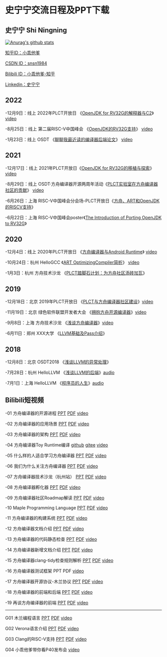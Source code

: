 # 史宁宁交流日程及PPT下载

## 史宁宁 Shi Ningning

[![Anurag's github stats](https://github-readme-stats.vercel.app/api?username=shining1984)](https://github.com/anuraghazra/github-readme-stats)

[知乎ID：小乖他爹](https://www.zhihu.com/people/shiningning)

[CSDN ID：snsn1984](https://blog.csdn.net/snsn1984)

[Bilibili ID：小乖他爹-知乎 ](https://space.bilibili.com/46326151)

[Linkedin：史宁宁](https://www.linkedin.com/in/shi-ningning-a456b061/)

## 2022

-12月9日：线上 2022年PLCT开放日  《[OpenJDK for RV32G的解释器与C2](https://github.com/shining1984/talks/tree/master/20221209Online-%E3%80%8AOpenJDK%20for%20RV32G%E7%9A%84%E8%A7%A3%E9%87%8A%E5%99%A8%E4%B8%8EC2%E3%80%8B)》  [video](https://www.bilibili.com/video/BV1oV4y1F75o/?spm_id_from=333.999.0.0&vd_source=b6c3b593c5db18ebf1c96ba6d175e847)

-8月25日：线上 第二届RISC-V中国峰会 《[OpenJDK的RV32G支持](https://github.com/shining1984/talks/tree/master/20220825Online-%E3%80%8AOpenJDK%E7%9A%84RV32G%E6%94%AF%E6%8C%81%E3%80%8B)》  [video](https://www.bilibili.com/video/BV1Ve411u7ms/?spm_id_from=333.999.0.0&vd_source=b6c3b593c5db18ebf1c96ba6d175e847)

-1月23日：线上 OSDT 《[聊聊我最近读的编译器后端论文](https://github.com/shining1984/talks/tree/master/20220123Online-%E3%80%8A%E8%81%8A%E8%81%8A%E6%88%91%E6%9C%80%E8%BF%91%E8%AF%BB%E7%9A%84%E7%BC%96%E8%AF%91%E5%99%A8%E7%BC%96%E8%AF%91%E5%99%A8%E5%90%8E%E7%AB%AF%E8%AE%BA%E6%96%87%E3%80%8B)》  [video](https://www.zhihu.com/zvideo/1469216846351790080)

## 2021

-12月17日：线上 2021年PLCT开放日《[OpenJDK for RV32G的移植与探索](https://github.com/shining1984/talks/tree/master/20211217Online-%E3%80%8AOpenJDK%20for%20RV32G%E7%9A%84%E7%A7%BB%E6%A4%8D%E4%B8%8E%E6%8E%A2%E7%B4%A2%E3%80%8B)》[video](https://www.bilibili.com/video/BV1c3411x7HC)

-8月29日：线上  OSDT·方舟编译器开源两周年活动《[PLCT实验室在方舟编译器社区的贡献](https://github.com/shining1984/talks/tree/master/20210829Online-%E3%80%8AThe%20PLCT%20Contributions%20in%20OpenArkCompiler%E3%80%8B)》  [video](https://www.bilibili.com/video/BV18A411c73i)

-6月26日：上海  RISC-V中国峰会分会场-PLCT开放日《[方舟、ART和OpenJDK的RISCV支持](https://github.com/shining1984/talks/tree/master/20210626Shanghai-%E3%80%8AThe%20RISC-V%20version%20of%20Arkcompiler%2C%20ART%20and%20OpenJDK%E3%80%8B)》

-6月22日：上海  RISC-V中国峰会poster《[The Introduction of Porting OpenJDK to RV32G](https://github.com/shining1984/talks/tree/master/20210622Shanghai-%E3%80%8AThe%20Introduction%20of%20Porting%20OpenJDK%20to%20RV32G%E3%80%8B)》

## 2020

-12月4日：线上  2020年PLCT开放日  《[方舟编译器与Android Runtime](https://github.com/shining1984/talks/tree/master/20201204Online-%E3%80%8AOpenArkCompiler%26%26ART%E3%80%8B)》 [video](https://www.bilibili.com/video/BV1wt4y1k7cN?p=4)

-10月24日：杭州  HelloGCC  《[ART OptimizingCompiler简析](https://github.com/shining1984/talks/tree/master/20201024Hangzhou-%E3%80%8AART%20OptimizingCompiler%E7%AE%80%E6%9E%90%E3%80%8B)》 [video](https://www.bilibili.com/video/BV17A411E7PS?p=2)

-1月3日：杭州  方舟技术沙龙 《[PLCT踏脚石计划：为方舟社区添砖加瓦](https://github.com/shining1984/talks/tree/master/20200103Hangzhou-%E3%80%8AStepping-stone%20Plan%20of%20PLCT%20Lab%E3%80%8B-ARK%20Compiler%20Technical%20Salon)》

## 2019

-12月18日：北京 2019年PLCT开放日 《[PLCT与方舟编译器社区建设](https://github.com/shining1984/talks/tree/master/20191218Beijing-%E3%80%8AThe%20PLCT%20Lab%20and%20the%20Building%20of%20ARK%20Compiler%20Community%E3%80%8B-PLCT%20Lab%20Open%20Day(2019))》[video](https://www.bilibili.com/video/av80842985)

-11月19日：北京  绿色软件联盟开发者大会  《[拥抱方舟开源编译器](https://github.com/shining1984/talks/tree/master/20191119Beijing-%E3%80%8AEmbrace%20the%20ARK%20Compiler%E3%80%8B-SGADC2019)》[video](https://www.bilibili.com/video/av82336915)

-9月8日：上海  方舟技术沙龙  《[浅谈方舟编译器](https://github.com/shining1984/talks/tree/master/20190908Shanghai-%E3%80%8ABrief%20Intro%20to%20ARK%20Compiler%E3%80%8B-ARK%20Compiler%20Technical%20Salon)》[video](https://www.bilibili.com/video/av78498098)

-6月11日：郑州  XXX大学  《[LLVM基础及Pass介绍](https://github.com/shining1984/talks/tree/master/20190611Zhengzhou-%E3%80%8ALLVM%20Basis%20and%20LLVM%20Pass%E3%80%8B-XXXUniversity)》

## 2018

-12月8日：北京 OSDT2018  《[浅谈LLVM的异常处理](https://github.com/shining1984/talks/tree/master/20181208Beijing-%E3%80%8ABrief%20Intro%20to%20LLVM%20EH%E3%80%8B-OSDT2018)》

-7月28日：杭州  HelloLLVM  《[浅谈LLVM的后端](https://github.com/shining1984/talks/tree/master/20180728Hangzhou-%E3%80%8ABrief%20Intro%20to%20LLVM%20Backend%E3%80%8B-HelloLLVM)》[audio](https://www.bilibili.com/audio/au1234394?type=1)

-7月1日：上海  HelloLLVM  《[程序员的人生](https://github.com/shining1984/talks/tree/master/20180701Shanghai-%E3%80%8AThe%20Life%20of%20Programmer%E3%80%8B-HelloLLVM)》[audio](https://www.bilibili.com/video/av82022623/)


## Bilibili短视频

-01 方舟编译器的开源进程 [PPT](https://github.com/shining1984/talks/blob/master/bilibili-video-slides/01-The%20Open%20Source%20of%20Ark%20Compiler.pptx) [PDF](https://github.com/shining1984/talks/blob/master/bilibili-video-slides/01-The%20Open%20Source%20of%20Ark%20Compiler.pdf) [video](https://www.bilibili.com/video/av78179578)

-02 方舟编译器的应用场景 [PPT](https://github.com/shining1984/talks/blob/master/bilibili-video-slides/02-The%20Application%20Scene%20of%20Ark%20Compiler.pptx) [PDF](https://github.com/shining1984/talks/blob/master/bilibili-video-slides/02-The%20Application%20Scene%20of%20Ark%20Compiler.pdf) [video](https://www.bilibili.com/video/av78716751)

-03 方舟编译器的架构 [PPT](https://github.com/shining1984/talks/blob/master/bilibili-video-slides/03-The%20Framework%20of%20Ark%20Compiler.pptx) [PDF](https://github.com/shining1984/talks/blob/master/bilibili-video-slides/03-The%20Framework%20of%20Ark%20Compiler.pdf) [video](https://www.bilibili.com/video/av79177912)

-04 方舟编译器Toy Runtime编译 [github](https://github.com/isrc-cas/pacific) [gitee](https://gitee.com/openarkcompiler-incubator/pacific) [video](https://www.bilibili.com/video/av79328126)

-05 什么样的人适合学习方舟编译器 [PPT](https://github.com/shining1984/talks/blob/master/bilibili-video-slides/05-Which%20Kind%20of%20People%20fit%20to%20Learn%20Ark%20Compiler.pptx) [PDF](https://github.com/shining1984/talks/blob/master/bilibili-video-slides/05-Which%20Kind%20of%20People%20fit%20to%20Learn%20Ark%20Compiler.pdf) [video](https://www.bilibili.com/video/av80093126)

-06 我们为什么关注方舟编译器 [PPT](https://github.com/shining1984/talks/blob/master/bilibili-video-slides/06-Why%20We%20Focus%20on%20The%20Ark%20Compiler.pptx) [PDF](https://github.com/shining1984/talks/blob/master/bilibili-video-slides/06-Why%20We%20Focus%20on%20The%20Ark%20Compiler.pdf) [video](https://www.bilibili.com/video/av80995301/)

-07 方舟编译器技术沙龙（杭州站） [PPT](https://github.com/shining1984/talks/blob/master/bilibili-video-slides/07-ARK%20Compiler%20Technical%20Salon.pptx) [PDF](https://github.com/shining1984/talks/blob/master/bilibili-video-slides/07-ARK%20Compiler%20Technical%20Salon.pdf) [video](https://www.bilibili.com/video/av82016523/)

-08 方舟编译器孵化器 [PPT](https://github.com/shining1984/talks/blob/master/bilibili-video-slides/08-The%20Incubator%20of%20Ark%20Compiler.pptx) [PDF](https://github.com/shining1984/talks/blob/master/bilibili-video-slides/08-The%20Incubator%20of%20Ark%20Compiler.pdf) [video](https://www.bilibili.com/video/av82795734)
 
-09 方舟编译器社区Roadmap解读 [PPT](https://github.com/shining1984/talks/blob/master/bilibili-video-slides/09-Reading%20the%20Roadmap%20of%20Ark%20Compiler%20Community.pptx) [PDF](https://github.com/shining1984/talks/blob/master/bilibili-video-slides/09-Reading%20the%20Roadmap%20of%20Ark%20Compiler%20Community.pdf) [video](https://www.bilibili.com/video/av83081537)

-10 Maple Programming Language [PPT](https://github.com/shining1984/talks/blob/master/bilibili-video-slides/10-Maple%20Programming%20System.pptx) [PDF](https://github.com/shining1984/talks/blob/master/bilibili-video-slides/10-Maple%20Programming%20System.pdf) [video](https://www.bilibili.com/video/av83504674/)

-11 方舟编译器的构建系统 [PPT](https://github.com/shining1984/talks/blob/master/bilibili-video-slides/11-The%20Building%20System%20of%20Ark%20Compiler.pptx) [PDF](https://github.com/shining1984/talks/blob/master/bilibili-video-slides/11-The%20Building%20System%20of%20Ark%20Compiler.pdf) [video](https://www.bilibili.com/video/av89340361)

-12 方舟编译器文档介绍 [PPT](https://github.com/shining1984/talks/blob/master/bilibili-video-slides/12-The%20Doc%20Intro%20of%20the%20Arc%20Compiler.pptx) [PDF](https://github.com/shining1984/talks/blob/master/bilibili-video-slides/12-The%20Doc%20Intro%20of%20the%20Arc%20Compiler.pdf) [video](https://www.bilibili.com/video/av91028763)

-13 方舟编译器的代码静态检查 [PPT](https://github.com/shining1984/talks/blob/master/bilibili-video-slides/13-The%20Cocde%20Static%20Analysis%20of%20Arc%20Compiler.pptx) [PDF](https://github.com/shining1984/talks/blob/master/bilibili-video-slides/13-The%20Cocde%20Static%20Analysis%20of%20Arc%20Compiler.pdf) [video](https://www.bilibili.com/video/av92837763)

-14 方舟编译器新增文档介绍 [PPT](https://github.com/shining1984/talks/blob/master/bilibili-video-slides/14-The%20New%20Doc%20of%20Arc%20Compiler.pptx) [PDF](https://github.com/shining1984/talks/blob/master/bilibili-video-slides/14-The%20New%20Doc%20of%20Arc%20Compiler.pdf) [video](https://www.bilibili.com/video/av94670362)

-15 方舟编译器clang-tidy检查规则解析 [PPT](https://github.com/shining1984/talks/blob/master/bilibili-video-slides/15-The%20clang-tidy%20Rules%20of%20Arc%20Compiler.pptx) [PDF](https://github.com/shining1984/talks/blob/master/bilibili-video-slides/15-The%20clang-tidy%20Rules%20of%20Arc%20Compiler.pdf) [video](https://www.bilibili.com/video/av96166240)

-16 方舟编译器测试框架 PPT PDF [video](https://www.bilibili.com/video/BV1RE411c73t)

-17 方舟编译器开源协议-木兰协议 [PPT](https://github.com/shining1984/talks/blob/master/bilibili-video-slides/17-The%20License%20of%20Arc%20Compiler.pptx) [PDF](https://github.com/shining1984/talks/blob/master/bilibili-video-slides/17-The%20License%20of%20Arc%20Compiler.pdf) [video](https://www.bilibili.com/video/BV1RE411c73t)

-18 方舟编译器的前端和后端 [PPT](https://github.com/shining1984/talks/blob/master/bilibili-video-slides/18-The%20FE%20and%20BE%20of%20Arc%20Compiler.pptx) [PDF](https://github.com/shining1984/talks/blob/master/bilibili-video-slides/18-The%20FE%20and%20BE%20of%20Arc%20Compiler.pdf) [video](https://www.bilibili.com/video/BV1Da4y1t73g)

-19 再谈方舟编译器的前端 [PPT](https://github.com/shining1984/talks/blob/master/bilibili-video-slides/19-Re-talk%20the%20FE%20of%20Arc%20Compiler.pptx) [PDF](https://github.com/shining1984/talks/blob/master/bilibili-video-slides/19-Re-talk%20the%20FE%20of%20Arc%20Compiler.pdf) [video](https://www.bilibili.com/video/BV1ak4y1r76s)

---------------------

G01 木兰编程语言 [PPT](https://github.com/shining1984/talks/blob/master/bilibili-video-slides/G01-The%20Mulan%20Programming%20Language.pptx) [PDF](https://github.com/shining1984/talks/blob/master/bilibili-video-slides/G01-The%20Mulan%20Programming%20Language.pdf) [video](https://www.bilibili.com/video/av83861946/)

G02 Verona语言介绍 [PPT](https://github.com/shining1984/talks/blob/master/bilibili-video-slides/G02-Verona%20Language.pptx) [PDF](https://github.com/shining1984/talks/blob/master/bilibili-video-slides/G02-Verona%20Language.pdf) [video](https://www.bilibili.com/video/av84584684/)

G03 Clang的RISC-V支持 [PPT](https://github.com/shining1984/talks/blob/master/bilibili-video-slides/G03-The%20RISC-V%20Supporting%20of%20Clang.pptx) [PDF](https://github.com/shining1984/talks/blob/master/bilibili-video-slides/G03-The%20RISC-V%20Supporting%20of%20Clang.pdf) [video](https://www.bilibili.com/video/BV1b7411j7S6)

G04 小乖他爹带你看P40发布会 [video](https://www.bilibili.com/video/BV15Q4y1M7En)
